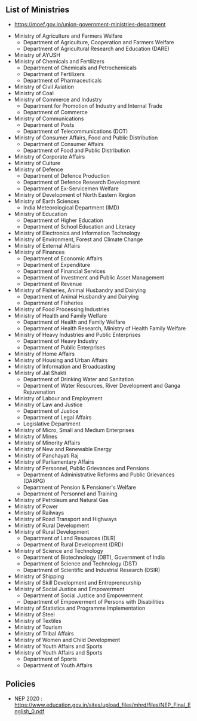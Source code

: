 ## List of Ministries
* https://moef.gov.in/union-government-ministries-department
- Ministry of Agriculture and Farmers Welfare
  - Department of Agriculture, Cooperation and Farmers Welfare
  - Department of Agricultural Research and Education (DARE)
- Ministry of AYUSH
- Ministry of Chemicals and Fertilizers
  - Department of Chemicals and Petrochemicals
  - Department of Fertilizers
  - Department of Pharmaceuticals
- Ministry of Civil Aviation
- Ministry of Coal
- Ministry of Commerce and Industry
  - Department for Promotion of Industry and Internal Trade
  - Department of Commerce
- Ministry of Communications
  - Department of Posts
  - Department of Telecommunications (DOT)
- Ministry of Consumer Affairs, Food and Public Distribution
  - Department of Consumer Affairs
  - Department of Food and Public Distribution
- Ministry of Corporate Affairs
- Ministry of Culture
- Ministry of Defence
  - Department of Defence Production
  - Department of Defence Research Development
  - Department of Ex-Servicemen Welfare
- Ministry of Development of North Eastern Region
- Ministry of Earth Sciences
  - India Meteorological Department (IMD)
- Ministry of Education
  - Department of Higher Education
  - Department of School Education and Literacy
- Ministry of Electronics and Information Technology
- Ministry of Environment, Forest and Climate Change
- Ministry of External Affairs
- Ministry of Finances
  - Department of Economic Affairs
  - Department of Expenditure
  - Department of Financial Services
  - Department of Investment and Public Asset Management
  - Department of Revenue
- Ministry of Fisheries, Animal Husbandry and Dairying
  - Department of Animal Husbandry and Dairying
  - Department of Fisheries
- Ministry of Food Processing Industries
- Ministry of Health and Family Welfare
  - Department of Health and Family Welfare
  - Department of Health Research, Ministry of Health Family Welfare
- Ministry of Heavy Industries and Public Enterprises
  - Department of Heavy Industry
  - Department of Public Enterprises
- Ministry of Home Affairs
- Ministry of Housing and Urban Affairs
- Ministry of Information and Broadcasting
- Ministry of Jal Shakti
  - Department of Drinking Water and Sanitation
  - Department of Water Resources, River Development and Ganga Rejuvenation
- Ministry of Labour and Employment
- Ministry of Law and Justice
  - Department of Justice
  - Department of Legal Affairs
  - Legislative Department
- Ministry of Micro, Small and Medium Enterprises
- Ministry of Mines
- Ministry of Minority Affairs
- Ministry of New and Renewable Energy
- Ministry of Panchayati Raj
- Ministry of Parliamentary Affairs
- Ministry of Personnel, Public Grievances and Pensions
  - Department of Administrative Reforms and Public Grievances (DARPG)
  - Department of Pension & Pensioner's Welfare
  - Department of Personnel and Training
- Ministry of Petroleum and Natural Gas
- Ministry of Power
- Ministry of Railways
- Ministry of Road Transport and Highways
- Ministry of Rural Development
- Ministry of Rural Development
  - Department of Land Resources (DLR)
  - Department of Rural Development (DRD)
- Ministry of Science and Technology
  - Department of Biotechnology (DBT), Government of India
  - Department of Science and Technology (DST)
  - Department of Scientific and Industrial Research (DSIR)
- Ministry of Shipping
- Ministry of Skill Development and Entrepreneurship
- Ministry of Social Justice and Empowerment
  - Department of Social Justice and Empowerment
  - Department of Empowerment of Persons with Disabilities
- Ministry of Statistics and Programme Implementation
- Ministry of Steel
- Ministry of Textiles
- Ministry of Tourism
- Ministry of Tribal Affairs
- Ministry of Women and Child Development
- Ministry of Youth Affairs and Sports
- Ministry of Youth Affairs and Sports
  - Department of Sports
  - Department of Youth Affairs

## Policies
- NEP 2020 : https://www.education.gov.in/sites/upload_files/mhrd/files/NEP_Final_English_0.pdf 
